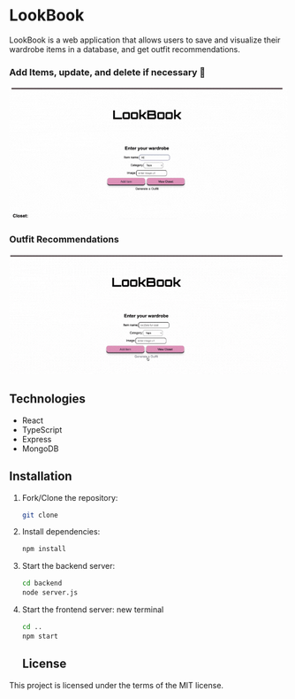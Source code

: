 # LookBook

LookBook is a web application that allows users to save and visualize their wardrobe items in a database, and get outfit recommendations.

### Add Items, update, and delete if necessary 👚
![LookBook site](./frontend/assets/lookbook1.gif)
### Outfit Recommendations 
![LookBook site](./frontend/assets/lookbook2.gif)

## Technologies

- React
- TypeScript
- Express
- MongoDB

## Installation

1. Fork/Clone the repository:

   ```bash
   git clone
   ```

2. Install dependencies:

   ```bash
   npm install
   ```

3. Start the backend server:

   ```bash
   cd backend
   node server.js
   ```

4. Start the frontend server:
   new terminal
   ```bash
   cd ..
   npm start
   ```
   ## License
This project is licensed under the terms of the MIT license.
